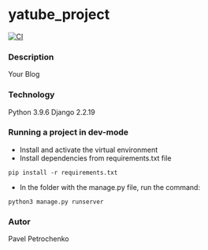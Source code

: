 # yatube_project
[![CI](https://github.com/yandex-praktikum/hw05_final/actions/workflows/python-app.yml/badge.svg?branch=master)](https://github.com/yandex-praktikum/hw05_final/actions/workflows/python-app.yml)
### Description
Your Blog
### Technology
Python 3.9.6
Django 2.2.19
### Running a project in dev-mode
- Install and activate the virtual environment
- Install dependencies from requirements.txt file
```
pip install -r requirements.txt
```
- In the folder with the manage.py file, run the command:
```
python3 manage.py runserver
```
### Autor
Pavel Petrochenko
